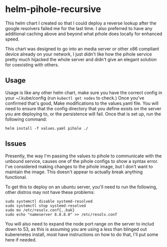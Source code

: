 # helm-pihole-recursive

This helm chart I created so that I could deploy a reverse lookup after the google resolvers failed me for the last time. I also preferred to have any additional caching above and beyond what pihole does locally for enhanced speed.

This chart was designed to go into an media server or other x86 compliant device already on your network, I just didn't like how the pihole service pretty much hijacked the whole server and didn't give an elegant solution for coexisting with others.

## Usage

Usage is like any other helm chart, make sure you have the correct config in your ~/.kube/config (run `kubectl get nodes` to check.) Once you've confirmed that's good, Make modifications to the values.yaml file.
You will need to ensure that the config directory that you define exists on the server you are deploying to, or the persistence will fail.
Once that is set up, run the following command:

    helm install -f values.yaml pihole ./

## Issues

Presently, the way I'm passing the values to pihole to communicate with the unbound service, causes one of the pihole configs to show a syntax error. I've considered making changes to the pihole image, but I don't want to maintain the image. This doesn't appear to actually break anything functional.

To get this to deploy on an ubuntu server, you'll need to run the following, other distros may not have these problems:

    sudo systemctl disable systemd-resolved
    sudo systemctl stop systemd-resolved
    sudo mv /etc/resolv.conf{,.bak}
    sudo echo "nameserver 8.8.8.8" >> /etc/resolv.conf

You will also need to expand the node port range on the server to includ down to 53, as this is assuming you are using a less than blinged out kuberenetes install, most have instructions on how to do that, I'll put some here if needed.
